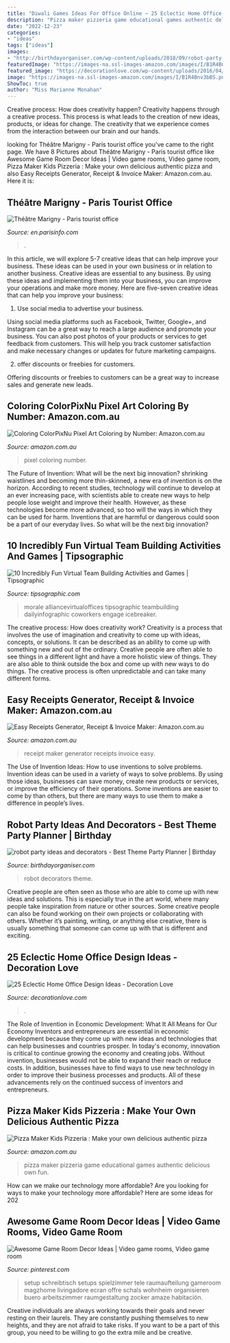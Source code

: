```yaml
---
title: "Diwali Games Ideas For Office Online ~ 25 Eclectic Home Office Design Ideas"
description: "Pizza maker pizzeria game educational games authentic delicious own fun"
date: "2022-12-23"
categories:
- "ideas"
tags: ["ideas"]
images:
- "http://birthdayorganiser.com/wp-content/uploads/2018/09/robot-party-ideas.jpg"
featuredImage: "https://images-na.ssl-images-amazon.com/images/I/B1R4Bnv3bBS.png"
featured_image: "https://decorationlove.com/wp-content/uploads/2016/04/Countryside-Eclectic-Home-Office-Design.jpg"
image: "https://images-na.ssl-images-amazon.com/images/I/B1R4Bnv3bBS.png"
ShowToc: true
author: "Miss Marianne Monahan"
---
```



Creative process: How does creativity happen?
Creativity happens through a creative process. This process is what leads to the creation of new ideas, products, or ideas for change. The creativity that we experience comes from the interaction between our brain and our hands.

	

		
looking for Théâtre Marigny - Paris tourist office you've came to the right page. We have 8 Pictures about Théâtre Marigny - Paris tourist office like Awesome Game Room Decor Ideas | Video game rooms, Video game room, Pizza Maker Kids Pizzeria : Make your own delicious authentic pizza and also Easy Receipts Generator, Receipt &amp; Invoice Maker: Amazon.com.au. Here it is:
		
    
## Théâtre Marigny - Paris Tourist Office

<img loading=lazy src="https://en.parisinfo.com/var/otcp/sites/images/node_43/node_51/node_77884/node_77888/théâtre-de-marigny-grande-salle-|-630x405-|-©-julien-benhamou/21113712-1-fre-FR/Théâtre-de-Marigny-Grande-Salle-|-630x405-|-©-Julien-Benhamou.jpg" onerror="this.onerror=null;this.src='https://tse1.mm.bing.net/th?id=OIP.-Z4s9Rf4egJmYIwxqz97LAHaEw&amp;pid=15.1';" alt="Théâtre Marigny - Paris tourist office">

_Source: en.parisinfo.com_

>. 

	

In this article, we will explore 5-7 creative ideas that can help improve your business. These ideas can be used in your own business or in relation to another business.
Creative ideas are essential to any business. By using these ideas and implementing them into your business, you can improve your operations and make more money. Here are five-seven creative ideas that can help you improve your business:
1. Use social media to advertise your business.

Using social media platforms such as Facebook, Twitter, Google+, and Instagram can be a great way to reach a large audience and promote your business. You can also post photos of your products or services to get feedback from customers. This will help you track customer satisfaction and make necessary changes or updates for future marketing campaigns.

2. offer discounts or freebies for customers.

Offering discounts or freebies to customers can be a great way to increase sales and generate new leads.

    
## Coloring ColorPixNu Pixel Art Coloring By Number: Amazon.com.au

<img loading=lazy src="https://images-na.ssl-images-amazon.com/images/I/711lKkQxO%2BL.png" onerror="this.onerror=null;this.src='https://tse3.mm.bing.net/th?id=OIP.Njctrw04q5UgTw34Qwh0DAHaL2&amp;pid=15.1';" alt="Coloring ColorPixNu Pixel Art Coloring by Number: Amazon.com.au">

_Source: amazon.com.au_

>pixel coloring number. 

	

The Future of Invention: What will be the next big innovation?
shrinking waistlines and becoming more thin-skinned, a new era of invention is on the horizon. According to recent studies, technology will continue to develop at an ever increasing pace, with scientists able to create new ways to help people lose weight and improve their health. 
However, as these technologies become more advanced, so too will the ways in which they can be used for harm. Inventions that are harmful or dangerous could soon be a part of our everyday lives. So what will be the next big innovation?

    
## 10 Incredibly Fun Virtual Team Building Activities And Games | Tipsographic

<img loading=lazy src="https://www.tipsographic.com/wp-content/uploads/2020/03/10-incredibly-fun-virtual-team-building-activities-and-games-tipsographic-main.png" onerror="this.onerror=null;this.src='https://tse1.mm.bing.net/th?id=OIP.Q0WQfyrRfTkj0jha4IpqvQHaSh&amp;pid=15.1';" alt="10 Incredibly Fun Virtual Team Building Activities and Games | Tipsographic">

_Source: tipsographic.com_

>morale alliancevirtualoffices tipsographic teambuilding dailyinfographic coworkers engage icebreaker. 

	

The creative process: How does creativity work?
Creativity is a process that involves the use of imagination and creativity to come up with ideas, concepts, or solutions. It can be described as an ability to come up with something new and out of the ordinary. Creative people are often able to see things in a different light and have a more holistic view of things. They are also able to think outside the box and come up with new ways to do things. The creative process is often unpredictable and can take many different forms.

    
## Easy Receipts Generator, Receipt &amp; Invoice Maker: Amazon.com.au

<img loading=lazy src="https://images-na.ssl-images-amazon.com/images/I/81ECGZQQ6jL.png" onerror="this.onerror=null;this.src='https://tse4.mm.bing.net/th?id=OIP.S9ZrPIjk9TtKlK407XyeVwHaNK&amp;pid=15.1';" alt="Easy Receipts Generator, Receipt &amp; Invoice Maker: Amazon.com.au">

_Source: amazon.com.au_

>receipt maker generator receipts invoice easy. 

	

The Use of Invention Ideas: How to use inventions to solve problems.
Invention ideas can be used in a variety of ways to solve problems. By using those ideas, businesses can save money, create new products or services, or improve the efficiency of their operations. Some inventions are easier to come by than others, but there are many ways to use them to make a difference in people’s lives.

    
## Robot Party Ideas And Decorators - Best Theme Party Planner | Birthday

<img loading=lazy src="http://birthdayorganiser.com/wp-content/uploads/2018/09/robot-party-ideas.jpg" onerror="this.onerror=null;this.src='https://tse4.mm.bing.net/th?id=OIP.-CaBjnsSKQOBwHNPJY5LXgHaKX&amp;pid=15.1';" alt="robot party ideas and decorators - Best Theme Party Planner | Birthday">

_Source: birthdayorganiser.com_

>robot decorators theme. 

	

Creative people are often seen as those who are able to come up with new ideas and solutions. This is especially true in the art world, where many people take inspiration from nature or other sources. Some creative people can also be found working on their own projects or collaborating with others. Whether it’s painting, writing, or anything else creative, there is usually something that someone can come up with that is different and exciting.

    
## 25 Eclectic Home Office Design Ideas - Decoration Love

<img loading=lazy src="https://decorationlove.com/wp-content/uploads/2016/04/Countryside-Eclectic-Home-Office-Design.jpg" onerror="this.onerror=null;this.src='https://tse1.mm.bing.net/th?id=OIP.5Qo8TEXNZZRPEt64wQ0-tgHaLH&amp;pid=15.1';" alt="25 Eclectic Home Office Design Ideas - Decoration Love">

_Source: decorationlove.com_

>. 

	

The Role of Invention in Economic Development: What It All Means for Our Economy
Inventors and entrepreneurs are essential in economic development because they come up with new ideas and technologies that can help businesses and countries prosper. In today's economy, innovation is critical to continue growing the economy and creating jobs. Without invention, businesses would not be able to expand their reach or reduce costs. In addition, businesses have to find ways to use new technology in order to improve their business processes and products. All of these advancements rely on the continued success of inventors and entrepreneurs.

    
## Pizza Maker Kids Pizzeria : Make Your Own Delicious Authentic Pizza

<img loading=lazy src="https://images-na.ssl-images-amazon.com/images/I/B1R4Bnv3bBS.png" onerror="this.onerror=null;this.src='https://tse1.mm.bing.net/th?id=OIP.Rnfs1rIrd4sgGogZ_oMKNQHaL2&amp;pid=15.1';" alt="Pizza Maker Kids Pizzeria : Make your own delicious authentic pizza">

_Source: amazon.com.au_

>pizza maker pizzeria game educational games authentic delicious own fun. 

	

How can we make our technology more affordable?
Are you looking for ways to make your technology more affordable? Here are some ideas for 202
    
## Awesome Game Room Decor Ideas | Video Game Rooms, Video Game Room

<img loading=lazy src="https://i.pinimg.com/736x/51/14/6c/51146cb3957022f49b86398b1a878adf.jpg" onerror="this.onerror=null;this.src='https://tse3.mm.bing.net/th?id=OIP.P3NcIRi3YMoOcS9URdP_xQHaFj&amp;pid=15.1';" alt="Awesome Game Room Decor Ideas | Video game rooms, Video game room">

_Source: pinterest.com_

>setup schreibtisch setups spielzimmer tele raumaufteilung gameroom magzhome livingadore ecran offre schals wohnheim organisieren buero arbeitszimmer raumgestaltung zocker amaze habitación. 

	

Creative individuals are always working towards their goals and never resting on their laurels. They are constantly pushing themselves to new heights, and they are not afraid to take risks. If you want to be a part of this group, you need to be willing to go the extra mile and be creative.

